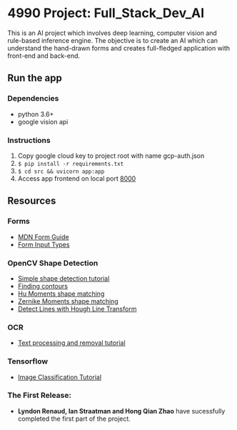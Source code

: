 # 4990 Project: Full_Stack_Dev_AI
This is an AI project which involves deep learning, computer vision and rule-based inference engine. The objective is to create an AI which can understand the hand-drawn forms and creates full-fledged application with front-end and back-end.


## Run the app

### Dependencies

-   python 3.6+
-   google vision api

### Instructions

1. Copy google cloud key to project root with name gcp-auth.json
2. `$ pip install -r requirements.txt`
3. `$ cd src && uvicorn app:app`
4. Access app frontend on local port [8000](http://localhost:8000)

## Resources

### Forms

-   [MDN Form Guide](https://developer.mozilla.org/en-US/docs/Learn/Forms)
-   [Form Input Types](https://developer.mozilla.org/en-US/docs/Learn/Forms/HTML5_input_types)

### OpenCV Shape Detection

-   [Simple shape detection tutorial](https://pysource.com/2018/09/25/simple-shape-detection-opencv-with-python-3/)
-   [Finding contours](https://docs.opencv.org/3.4/d4/d73/tutorial_py_contours_begin.html)
-   [Hu Moments shape matching](https://learnopencv.com/shape-matching-using-hu-moments-c-python/)
-   [Zernike Moments shape matching](https://www.pyimagesearch.com/2014/04/07/building-pokedex-python-indexing-sprites-using-shape-descriptors-step-3-6/)
-   [Detect Lines with Hough Line Transform](https://docs.opencv.org/3.4/d9/db0/tutorial_hough_lines.html)

### OCR

-   [Text processing and removal tutorial](https://towardsdatascience.com/remove-text-from-images-using-cv2-and-keras-ocr-24e7612ae4f4)

### Tensorflow

-   [Image Classification Tutorial](https://colab.research.google.com/github/tensorflow/docs/blob/master/site/en/tutorials/images/transfer_learning_with_hub.ipynb)

### The First Release:
-   **Lyndon Renaud, Ian Straatman and Hong Qian Zhao**  have sucessfully completed the first part of the project. 
